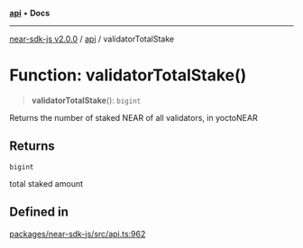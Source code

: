 [**api**](../README.md) • **Docs**

***

[near-sdk-js v2.0.0](../../packages.md) / [api](../README.md) / validatorTotalStake

# Function: validatorTotalStake()

> **validatorTotalStake**(): `bigint`

Returns the number of staked NEAR of all validators, in yoctoNEAR

## Returns

`bigint`

total staked amount

## Defined in

[packages/near-sdk-js/src/api.ts:962](https://github.com/dim-daskalov/near-sdk-js/blob/306b0e9106179b8fa9fa5a5e519a844314d6230e/packages/near-sdk-js/src/api.ts#L962)
